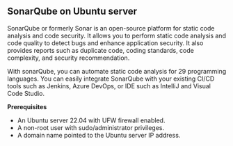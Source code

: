 ## SonarQube on Ubuntu server


SonarQube or formerly Sonar is an open-source platform for static code analysis and code security. It allows you to perform static code analysis and code quality to detect bugs and enhance application security. It also provides reports such as duplicate code, coding standards, code complexity, and security recommendation.

With sonarQube, you can automate static code analysis for 29 programming languages. You can easily integrate SonarQube with your existing CI/CD tools such as Jenkins, Azure DevOps, or IDE such as IntelliJ and Visual Code Studio.


**Prerequisites**

* An Ubuntu server 22.04 with UFW firewall enabled.
* A non-root user with sudo/administrator privileges.
* A domain name pointed to the Ubuntu server IP address.
